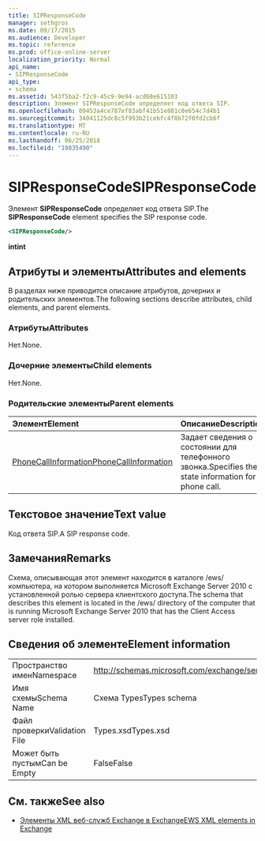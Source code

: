 ```yaml
---
title: SIPResponseCode
manager: sethgros
ms.date: 09/17/2015
ms.audience: Developer
ms.topic: reference
ms.prod: office-online-server
localization_priority: Normal
api_name:
- SIPResponseCode
api_type:
- schema
ms.assetid: 543f5ba2-f2c9-45c9-9e94-acd68e615103
description: Элемент SIPResponseCode определяет код ответа SIP.
ms.openlocfilehash: 09453a4ce787ef83abf41b51e881c8e654c7d4b1
ms.sourcegitcommit: 34041125dc8c5f993b21cebfc4f8b72f0fd2cb6f
ms.translationtype: MT
ms.contentlocale: ru-RU
ms.lasthandoff: 06/25/2018
ms.locfileid: "19835490"
---
```

# <a name="sipresponsecode"></a><span data-ttu-id="fe668-103">SIPResponseCode</span><span class="sxs-lookup"><span data-stu-id="fe668-103">SIPResponseCode</span></span>

<span data-ttu-id="fe668-104">Элемент **SIPResponseCode** определяет код ответа SIP.</span><span class="sxs-lookup"><span data-stu-id="fe668-104">The **SIPResponseCode** element specifies the SIP response code.</span></span> 
  
```xml
<SIPResponseCode/>
```

 <span data-ttu-id="fe668-105">**int**</span><span class="sxs-lookup"><span data-stu-id="fe668-105">**int**</span></span>
## <a name="attributes-and-elements"></a><span data-ttu-id="fe668-106">Атрибуты и элементы</span><span class="sxs-lookup"><span data-stu-id="fe668-106">Attributes and elements</span></span>

<span data-ttu-id="fe668-107">В разделах ниже приводится описание атрибутов, дочерних и родительских элементов.</span><span class="sxs-lookup"><span data-stu-id="fe668-107">The following sections describe attributes, child elements, and parent elements.</span></span>
  
### <a name="attributes"></a><span data-ttu-id="fe668-108">Атрибуты</span><span class="sxs-lookup"><span data-stu-id="fe668-108">Attributes</span></span>

<span data-ttu-id="fe668-109">Нет.</span><span class="sxs-lookup"><span data-stu-id="fe668-109">None.</span></span>
  
### <a name="child-elements"></a><span data-ttu-id="fe668-110">Дочерние элементы</span><span class="sxs-lookup"><span data-stu-id="fe668-110">Child elements</span></span>

<span data-ttu-id="fe668-111">Нет.</span><span class="sxs-lookup"><span data-stu-id="fe668-111">None.</span></span>
  
### <a name="parent-elements"></a><span data-ttu-id="fe668-112">Родительские элементы</span><span class="sxs-lookup"><span data-stu-id="fe668-112">Parent elements</span></span>

|<span data-ttu-id="fe668-113">**Элемент**</span><span class="sxs-lookup"><span data-stu-id="fe668-113">**Element**</span></span>|<span data-ttu-id="fe668-114">**Описание**</span><span class="sxs-lookup"><span data-stu-id="fe668-114">**Description**</span></span>|
|:-----|:-----|
|[<span data-ttu-id="fe668-115">PhoneCallInformation</span><span class="sxs-lookup"><span data-stu-id="fe668-115">PhoneCallInformation</span></span>](phonecallinformation.md) <br/> |<span data-ttu-id="fe668-116">Задает сведения о состоянии для телефонного звонка.</span><span class="sxs-lookup"><span data-stu-id="fe668-116">Specifies the state information for a phone call.</span></span>  <br/> |
   
## <a name="text-value"></a><span data-ttu-id="fe668-117">Текстовое значение</span><span class="sxs-lookup"><span data-stu-id="fe668-117">Text value</span></span>

<span data-ttu-id="fe668-118">Код ответа SIP.</span><span class="sxs-lookup"><span data-stu-id="fe668-118">A SIP response code.</span></span>
  
## <a name="remarks"></a><span data-ttu-id="fe668-119">Замечания</span><span class="sxs-lookup"><span data-stu-id="fe668-119">Remarks</span></span>

<span data-ttu-id="fe668-120">Схема, описывающая этот элемент находится в каталоге /ews/ компьютера, на котором выполняется Microsoft Exchange Server 2010 с установленной ролью сервера клиентского доступа.</span><span class="sxs-lookup"><span data-stu-id="fe668-120">The schema that describes this element is located in the /ews/ directory of the computer that is running Microsoft Exchange Server 2010 that has the Client Access server role installed.</span></span>
  
## <a name="element-information"></a><span data-ttu-id="fe668-121">Сведения об элементе</span><span class="sxs-lookup"><span data-stu-id="fe668-121">Element information</span></span>

|||
|:-----|:-----|
|<span data-ttu-id="fe668-122">Пространство имен</span><span class="sxs-lookup"><span data-stu-id="fe668-122">Namespace</span></span>  <br/> |http://schemas.microsoft.com/exchange/services/2006/types  <br/> |
|<span data-ttu-id="fe668-123">Имя схемы</span><span class="sxs-lookup"><span data-stu-id="fe668-123">Schema Name</span></span>  <br/> |<span data-ttu-id="fe668-124">Схема Types</span><span class="sxs-lookup"><span data-stu-id="fe668-124">Types schema</span></span>  <br/> |
|<span data-ttu-id="fe668-125">Файл проверки</span><span class="sxs-lookup"><span data-stu-id="fe668-125">Validation File</span></span>  <br/> |<span data-ttu-id="fe668-126">Types.xsd</span><span class="sxs-lookup"><span data-stu-id="fe668-126">Types.xsd</span></span>  <br/> |
|<span data-ttu-id="fe668-127">Может быть пустым</span><span class="sxs-lookup"><span data-stu-id="fe668-127">Can be Empty</span></span>  <br/> |<span data-ttu-id="fe668-128">False</span><span class="sxs-lookup"><span data-stu-id="fe668-128">False</span></span>  <br/> |
   
## <a name="see-also"></a><span data-ttu-id="fe668-129">См. также</span><span class="sxs-lookup"><span data-stu-id="fe668-129">See also</span></span>



- [<span data-ttu-id="fe668-130">Элементы XML веб-служб Exchange в Exchange</span><span class="sxs-lookup"><span data-stu-id="fe668-130">EWS XML elements in Exchange</span></span>](ews-xml-elements-in-exchange.md)

